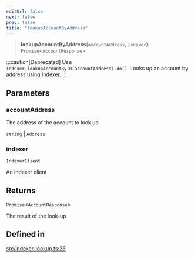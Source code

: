 ```yaml
---
editUrl: false
next: false
prev: false
title: "lookupAccountByAddress"
---
```


> **lookupAccountByAddress**(`accountAddress`, `indexer`): `Promise`\<`AccountResponse`\>

:::caution[Deprecated]
Use `indexer.lookupAccountByID(accountAddress).do()`.
Looks up an account by address using Indexer.
:::

## Parameters

### accountAddress

The address of the account to look up

`string` | `Address`

### indexer

`IndexerClient`

An indexer client

## Returns

`Promise`\<`AccountResponse`\>

The result of the look-up

## Defined in

[src/indexer-lookup.ts:26](https://github.com/algorandfoundation/algokit-utils-ts/blob/e57e96ab17213653e656688e8d7251c0107554cf/src/indexer-lookup.ts#L26)

